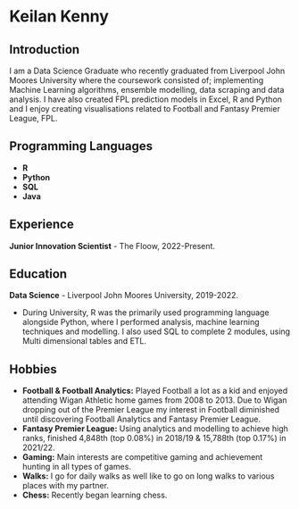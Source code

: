 # Keilan Kenny

## Introduction
I am a Data Science Graduate who recently graduated from Liverpool John Moores University where the coursework consisted of; implementing Machine Learning algorithms, ensemble modelling, data scraping and data analysis. I have also created FPL prediction models in Excel, R and Python and I enjoy creating visualisations related to Football and Fantasy Premier League, FPL.

## Programming Languages
- **R** 
- **Python**
- **SQL**
- **Java**

## Experience
**Junior Innovation Scientist** - The Floow, 2022-Present.

## Education
**Data Science** - Liverpool John Moores University, 2019-2022.

- During University, R was the primarily used programming language alongside Python, where I performed analysis, machine learning techniques and modelling. I also used SQL to complete 2 modules, using Multi dimensional tables and ETL.

## Hobbies
- **Football & Football Analytics:** Played Football a lot as a kid and enjoyed attending Wigan Athletic home games from 2008 to 2013. Due to Wigan dropping out of the Premier League my interest in Football diminished until discovering Football Analytics and Fantasy Premier League. 
- **Fantasy Premier League:** Using analytics and modelling to achieve high ranks, finished 4,848th (top 0.08%) in 2018/19 & 15,788th (top 0.17%) in 2021/22.
- **Gaming:** Main interests are competitive gaming and achievement hunting in all types of games.
- **Walks:** I go for daily walks as well like to go on long walks to various places with my partner.
- **Chess:** Recently began learning chess.
